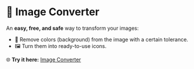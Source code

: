 # 🎨 Image Converter

An **easy, free, and safe** way to transform your images:  
- 🔲 Remove colors (background) from the image with a certain tolerance.  
- 🖼️ Turn them into ready-to-use icons.  

🌐 **Try it here:** [Image Converter](https://stefanomazzuka.github.io/Image_Converter/)
